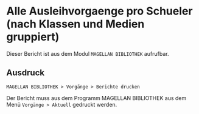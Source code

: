 ﻿# Alle Ausleihvorgaenge pro Schueler (nach Klassen und Medien gruppiert)

Dieser Bericht ist aus dem Modul `MAGELLAN BIBLIOTHEK` aufrufbar.

## Ausdruck

`MAGELLAN BIBLIOTHEK > Vorgänge > Berichte drucken`

Der Bericht muss aus dem Programm MAGELLAN BIBLIOTHEK aus dem Menü `Vorgänge > Aktuell` gedruckt werden.